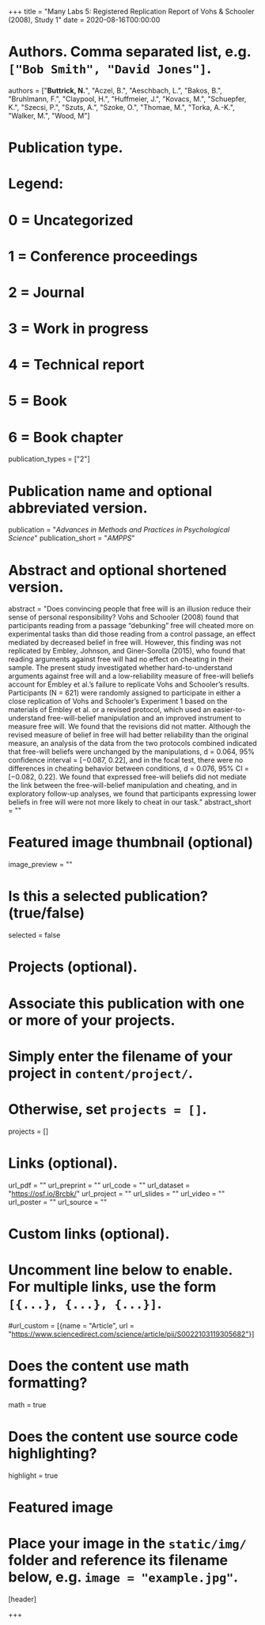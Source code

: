 +++
title = "Many Labs 5: Registered Replication Report of Vohs & Schooler (2008), Study 1"
date = 2020-08-16T00:00:00

# Authors. Comma separated list, e.g. `["Bob Smith", "David Jones"]`.
authors = ["**Buttrick, N.**", "Aczel, B.", "Aeschbach, L.", "Bakos, B.", "Bruhlmann, F.", "Claypool, H.", "Huffmeier, J.", "Kovacs, M.", "Schuepfer, K.", "Szecsi, P.", "Szuts, A.", "Szoke, O.", "Thomae, M.", "Torka, A.-K.", "Walker, M.", "Wood, M"]

# Publication type.
# Legend:
# 0 = Uncategorized
# 1 = Conference proceedings
# 2 = Journal
# 3 = Work in progress
# 4 = Technical report
# 5 = Book
# 6 = Book chapter
publication_types = ["2"]

# Publication name and optional abbreviated version.
publication = "*Advances in Methods and Practices in Psychological Science*"
publication_short = "*AMPPS*"

# Abstract and optional shortened version.
abstract = "Does convincing people that free will is an illusion reduce their sense of personal responsibility? Vohs and Schooler (2008) found that participants reading from a passage “debunking” free will cheated more on experimental tasks than did those reading from a control passage, an effect mediated by decreased belief in free will. However, this finding was not replicated by Embley, Johnson, and Giner-Sorolla (2015), who found that reading arguments against free will had no effect on cheating in their sample. The present study investigated whether hard-to-understand arguments against free will and a low-reliability measure of free-will beliefs account for Embley et al.’s failure to replicate Vohs and Schooler’s results. Participants (N = 621) were randomly assigned to participate in either a close replication of Vohs and Schooler’s Experiment 1 based on the materials of Embley et al. or a revised protocol, which used an easier-to-understand free-will-belief manipulation and an improved instrument to measure free will. We found that the revisions did not matter. Although the revised measure of belief in free will had better reliability than the original measure, an analysis of the data from the two protocols combined indicated that free-will beliefs were unchanged by the manipulations, d = 0.064, 95% confidence interval = [−0.087, 0.22], and in the focal test, there were no differences in cheating behavior between conditions, d = 0.076, 95% CI = [−0.082, 0.22]. We found that expressed free-will beliefs did not mediate the link between the free-will-belief manipulation and cheating, and in exploratory follow-up analyses, we found that participants expressing lower beliefs in free will were not more likely to cheat in our task."
abstract_short = ""

# Featured image thumbnail (optional)
image_preview = ""

# Is this a selected publication? (true/false)
selected = false

# Projects (optional).
#   Associate this publication with one or more of your projects.
#   Simply enter the filename of your project in `content/project/`.
#   Otherwise, set `projects = []`.
projects = []

# Links (optional).
url_pdf = ""
url_preprint = ""
url_code = ""
url_dataset = "https://osf.io/8rcbk/"
url_project = ""
url_slides = ""
url_video = ""
url_poster = ""
url_source = ""

# Custom links (optional).
#   Uncomment line below to enable. For multiple links, use the form `[{...}, {...}, {...}]`.
#url_custom = [{name = "Article", url = "https://www.sciencedirect.com/science/article/pii/S0022103119305682"}]

# Does the content use math formatting?
math = true

# Does the content use source code highlighting?
highlight = true

# Featured image
# Place your image in the `static/img/` folder and reference its filename below, e.g. `image = "example.jpg"`.
[header]

+++


